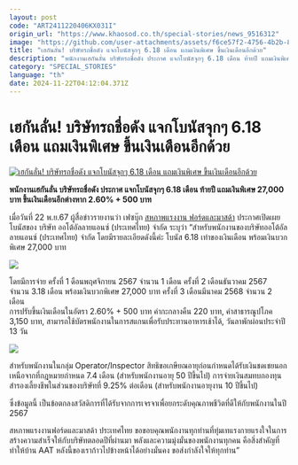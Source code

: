 ```yaml
---
layout: post
code: "ART2411220406KX031I"
origin_url: "https://www.khaosod.co.th/special-stories/news_9516312"
image: "https://github.com/user-attachments/assets/f6ce57f2-4756-4b2b-8583-00187493f2fb"
title: "เฮกันลั่น! บริษัทรถชื่อดัง แจกโบนัสจุกๆ 6.18 เดือน แถมเงินพิเศษ ขึ้นเงินเดือนอีกด้วย"
description: "พนักงานเฮกันลั่น บริษัทรถชื่อดัง ประกาศ แจกโบนัสจุกๆ 6.18 เดือน ท้ายปี แถมเงินพิเศษ 27,000 บาท ขึ้นเงินเดือนอีกต่างหาก 2.60% + 500 บาท"
category: "SPECIAL_STORIES"
language: "th"
date: 2024-11-22T04:12:04.371Z
---
```


# เฮกันลั่น! บริษัทรถชื่อดัง แจกโบนัสจุกๆ 6.18 เดือน แถมเงินพิเศษ ขึ้นเงินเดือนอีกด้วย

[![เฮกันลั่น! บริษัทรถชื่อดัง แจกโบนัสจุกๆ 6.18 เดือน แถมเงินพิเศษ ขึ้นเงินเดือนอีกด้วย](https://www.khaosod.co.th/wpapp/uploads/2024/11/bonus.jpg "เฮกันลั่น! บริษัทรถชื่อดัง แจกโบนัสจุกๆ 6.18 เดือน แถมเงินพิเศษ ขึ้นเงินเดือนอีกด้วย")](https://www.khaosod.co.th/wpapp/uploads/2024/11/bonus.jpg)

**พนักงานเฮกันลั่น บริษัทรถชื่อดัง ประกาศ แจกโบนัสจุกๆ 6.18 เดือน ท้ายปี แถมเงินพิเศษ 27,000 บาท ขึ้นเงินเดือนอีกต่างหาก 2.60% + 500 บาท**

เมื่อวันที่ 22 พ.ย.67 ผู้สื่อข่าวรายงานว่า เฟซบุ๊ก [สหภาพแรงงาน ฟอร์ดและมาสด้า](https://www.facebook.com/shphap.fordmazda) ประกาศเปิดเผยโบนัสของ บริษัท ออโต้อัลลายแอนซ์ (ประเทศไทย) จำกัด ระบุว่า “สำหรับพนักงานของบริษัทออโต้อัลลายแอนซ์ (ประเทศไทย) จำกัด โดยมีรายละเอียดดังนี้ค่ะ โบนัส 6.18 เท่าของเงินเดือน พร้อมเงินบวกพิเศษ 27,000 บาท

[![](https://www.khaosod.co.th/wpapp/uploads/2024/11/M_5-728x485-1-696x464.jpg)](https://www.khaosod.co.th/wpapp/uploads/2024/11/M_5-728x485-1.jpg)

โดยมีการจ่าย ครั้งที่ 1 ดือนพฤศจิกายน 2567 จำนวน 1 เดือน ครั้งที่ 2 เดือนธันวาคม 2567 จำนวน 3.18 เดือน พร้อมเงินบวกพิเศษ 27,000 บาท ครั้งที่ 3 เดือนมีนาคม 2568 จำนวน 2 เดือน  
การปรับขึ้นเงินเดือนในอัตรา 2.60% + 500 บาท ค่ากะกลางคืน 220 บาท, ค่าสาธารณูปโภค 3,150 บาท, สามารถใช้บัตรพนักงานในการสแกนเพื่อรับประทานอาหารเช้าได้, วันลาพักผ่อนประจำปี 13 วัน

[![](https://www.khaosod.co.th/wpapp/uploads/2024/11/466583685_1217075609404252_2985817640222472876_n-492x696.jpg)](https://www.khaosod.co.th/wpapp/uploads/2024/11/466583685_1217075609404252_2985817640222472876_n.jpg)

สำหรับพนักงานในกลุ่ม Operator/Inspector สิทธิขอเกษียณอายุก่อนกำหนดได้รับเงินชดเชยนอกเหนือจากที่กฎหมายกำหนด 7.4 เดือน (สำหรับพนักงานอายุ 50 ปีขึ้นไป) การจ่ายเงินสมทบกองทุนสำรองเลี้ยงชีพในส่วนของบริษัทที่ 9.25% ต่อเดือน (สำหรับพนักงานอายุงาน 10 ปีขึ้นไป)

ซึ่งข้อมูลนี้ เป็นข้อตกลงสวัสดิการที่ได้รับจากการเจรจาเพื่อยกระดับคุณภาพชีวิตที่ดีให้กับพนักงานในปี 2567

สหภาพแรงงานฟอร์ดและมาสด้า ประเทศไทย ขอขอบคุณพนักงานทุกท่านที่ทุ่มเทแรงกายแรงใจในการสร้างความสำเร็จให้กับบริษัทตลอดปีที่ผ่านมา พลังและความมุ่งมั่นของพนักงานทุกคน คือสิ่งสำคัญที่ทำให้บ้าน AAT หลังนี้ของเราก้าวไปข้างหน้าได้อย่างมั่นคง ขอส่งกำลังใจให้ทุกท่าน”

